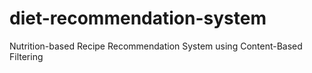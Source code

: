 # diet-recommendation-system
Nutrition-based Recipe Recommendation System using Content-Based Filtering
